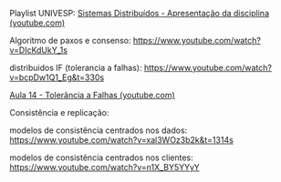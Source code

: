 

Playlist UNIVESP: [Sistemas Distribuídos - Apresentação da disciplina (youtube.com)](https://www.youtube.com/playlist?list=PLxI8Can9yAHdAU8zIvJTKcbhgRyzwjII2)


Algoritmo de paxos e consenso: https://www.youtube.com/watch?v=DIcKdUkY_1s

distribuidos IF (tolerancia a falhas): https://www.youtube.com/watch?v=bcpDw1Q1_Eg&t=330s

[Aula 14 - Tolerância a Falhas (youtube.com)](https://www.youtube.com/playlist?list=PLRe8NlqFzKJXKCbMO6FIgMhqrXnAJnlCE)




Consistência e replicação: 

modelos de consistência centrados nos dados: https://www.youtube.com/watch?v=xal3WOz3b2k&t=1314s

modelos de consistência centrados nos clientes: https://www.youtube.com/watch?v=n1X_BY5YYyY

